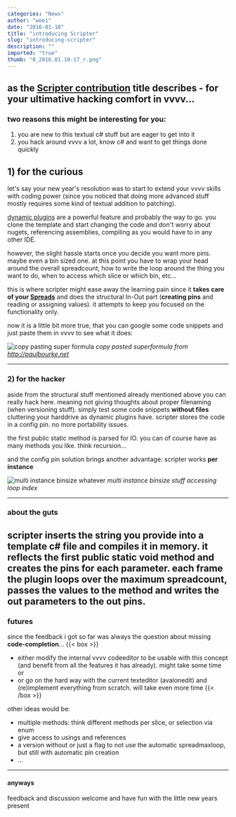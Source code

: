 ```yaml
---
categories: "News"
author: "woei"
date: "2016-01-10"
title: "introducing Scripter"
slug: "introducing-scripter"
description: ""
imported: "true"
thumb: "0_2016.01.10-17_r.png"
---
```



as the [Scripter contribution](https://legacy.vvvv.org/contribution/scripter-%28csharp%29) title describes - for your ultimative hacking comfort in vvvv...
---
### two reasons this might be interesting for you:

1. you are new to this textual c# stuff but are eager to get into it
2. you hack around vvvv a lot, know c# and want to get things done quickly

##  1) for the curious

let's say your new year's resolution was to start to extend your vvvv skills with coding power (since you noticed that doing more advanced stuff mostly requires some kind of textual addition to patching).

[dynamic plugins](https://betadocs.vvvv.org/devvvveloping/dynamic-csharp-plugin-reference.html) are a powerful feature and probably the way to go. you clone the template and start changing the code and don't worry about nugets, referencing assemblies, compiling as you would have to in any other IDE.

however, the slight hassle starts once you decide you want more pins. maybe even a bin sized one. at this point you have to wrap your head around the overall spreadcount, how to write the loop around the thing you want to do, when to access which slice or which bin, etc...

this is where scripter might ease away the learning pain since it **takes care of your [Spreads](https://betadocs.vvvv.org/using-vvvv/spreads/index.html)** and does the structural In-Out part (**creating pins** and reading or assigning values). it attempts to keep you focused on the functionality only.

now it is a little bit more true, that you can google some code snippets and just paste them in vvvv to see what it does:

![copy pasting super formula](0_2016.01.10-17_r.png)
*copy pasted superformula from <http://paulbourke.net>*

---
###  2) for the hacker

aside from the structural stuff mentioned already mentioned above you can really hack here. meaning not giving thoughts about proper filenaming (when versioning stuff). simply test some code snippets **without files** cluttering your harddrive as dynamic plugins have. scripter stores the code in a config pin. no more portability issues.

the first public static method is parsed for IO. you can of course have as many methods you like. think recursion...

and the config pin solution brings another advantage: scripter works **per instance**

![multi instance binsize whatever](1_2016.01.10-18_r.png) 
*multi instance binsize stuff accessing loop index*

---
###  about the guts

scripter inserts the string you provide into a template c# file and compiles it in memory. it reflects the first public static void method and creates the pins for each parameter.
each frame the plugin loops over the maximum spreadcount, passes the values to the method and writes the out parameters to the out pins.
---
###  futures

since the feedback i got so far was always the question about missing **code-completion**...
{{< box >}}
* either modify the internal vvvv codeeditor to be usable with this concept (and benefit from all the features it has already). might take some time
or
* or go on the hard way with the current texteditor (avalonedit) and (re)implement everything from scratch. will take even more time
{{< /box >}}

other ideas would be:
* multiple methods: think different methods per slice, or selection via enum
* give access to usings and references
* a version without or just a flag to not use the automatic spreadmaxloop, but still with automatic pin creation
* ...
---
####  anyways

feedback and discussion welcome
and have fun with the little new years present


 
